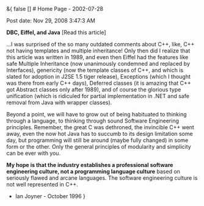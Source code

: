 &{<nil> false <nil> <nil> [] <nil> <nil> <nil> <nil> # Home Page - 2002-07-28

Post date: Nov 29, 2008 3:47:3 AM

**DBC, Eiffel, and Java** [Read this article]

...I was surprised of the so many outdated comments about C++, like, C++ not having templates and multiple inheritance! Only then did I realize that this article was written in 1989, and even then Eiffel had the features like safe Multiple Inheritance (now unanimously condemned and replaced by Interfaces), genericity (now the template classes of C++, and which is slated for adoption in J2SE 1.5 tiger release), Exceptions (which I thought was there from early C++ days), Deferred classes (it is amazing that C++ got Abstract classes only after 1989), and of course the glorious type unification (which is ridiculed for partial implementation in .NET and safe removal from Java with wrapper classes).

Beyond a point, we will have to grow out of being habituated to thinking through a language, to thinking through sound Software Engineering principles. Remember, the great C was dethroned, the invincible C++ went away, even the now hot Java has to succumb to its design limitation some day, but programming will still be around (maybe fully changed) in some form or the other. Only the general principles of modularity and simplicity can be ever with you.

**My hope is that the industry establishes a professional software engineering culture, not a programming language culture** based on seriously flawed and arcane languages. The software engineering culture is not well represented in C++.

- Ian Joyner - October 1996
}